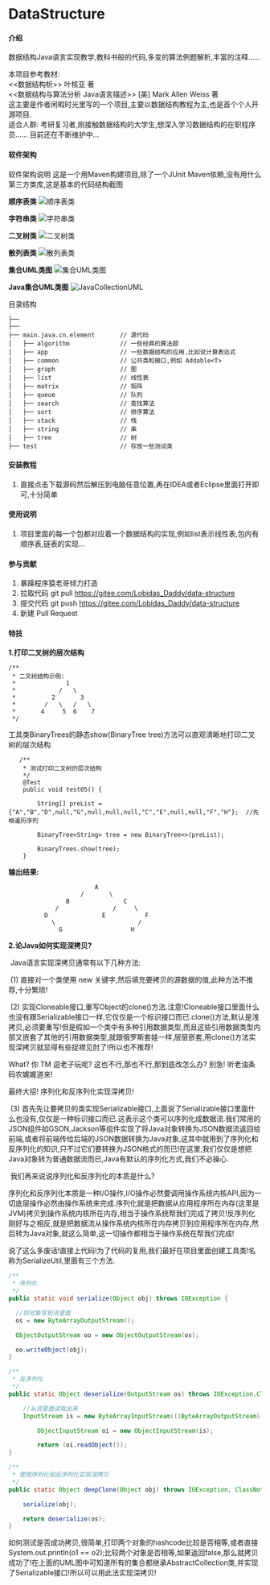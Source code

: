 # DataStructure

#### 介绍
数据结构Java语言实现教学,教科书般的代码,多变的算法例题解析,丰富的注释......  

本项目参考教材:  <br/>
    <<数据结构析>> 叶核亚 著 <br/>
    <<数据结构与算法分析 Java语言描述>> [美] Mark Allen Weiss 著 <br/>
这主要是作者闲暇时光里写的一个项目,主要以数据结构教程为主,也是首个个人开源项目. <br/>
适合人群: 考研复习者,刚接触数据结构的大学生,想深入学习数据结构的在职程序员......
目前还在不断维护中...


#### 软件架构
软件架构说明
这是一个用Maven构建项目,除了一个JUnit Maven依赖,没有用什么第三方类库,这是基本的代码结构截图

**顺序表类** 
![顺序表类](https://images.gitee.com/uploads/images/2021/0520/122106_03f08a6e_7713888.png "main1.png")

**字符串类**
![字符串类](https://images.gitee.com/uploads/images/2021/0607/102305_4e3d09b3_7713888.png "QQ截图20210607102200.png")

**二叉树类**
![二叉树类](https://images.gitee.com/uploads/images/2021/0607/102314_0cf85e22_7713888.png "QQ截图20210607102217.png")

**散列表类**
![散列表类](https://images.gitee.com/uploads/images/2021/0607/102324_976d4bcb_7713888.png "QQ截图20210607102240.png")

**集合UML类图**
![集合UML类图](https://images.gitee.com/uploads/images/2021/0627/222452_27963dfd_7713888.png "集合UML图.png")

 **Java集合UML类图** 
![JavaCollectionUML](https://images.gitee.com/uploads/images/2021/0628/165418_d5b8bc00_7713888.png "JavaCollection.png")

目录结构
```
├── 
├── 
├── main.java.cn.element       // 源代码
│   ├── algorithm              // 一些经典的算法题
│   ├── app                    // 一些数据结构的应用,比如说计算表达式
│   ├── common                 // 公共类和接口,例如 Addable<T>
│   ├── graph                  // 图
│   ├── list                   // 线性表
│   ├── matrix                 // 矩阵
│   ├── queue                  // 队列
│   ├── search                 // 查找算法
│   ├── sort                   // 排序算法
│   ├── stack                  // 栈
│   ├── string                 // 串
│   ├── tree                   // 树
├── test                       // 存放一些测试类
```



#### 安装教程

1.  直接点击下载源码然后解压到电脑任意位置,再在IDEA或者Eclipse里面打开即可,十分简单

#### 使用说明

1.  项目里面的每一个包都对应着一个数据结构的实现,例如list表示线性表,包内有顺序表,链表的实现...


#### 参与贡献

1.  暴躁程序猿老哥倾力打造
2.  拉取代码 git pull https://gitee.com/Lobidas_Daddy/data-structure
3.  提交代码 git push https://gitee.com/Lobidas_Daddy/data-structure
4.  新建 Pull Request


#### 特技

**1.打印二叉树的层次结构**

```
/**
 * 二叉树结构示例:
 *              1
 *            /   \
 *          2       3
 *        /   \   /   \
 *       4     5  6    7
 */
```


  工具类BinaryTrees的静态show(BinaryTree<T> tree)方法可以直观清晰地打印二叉树的层次结构


```
   /**
    * 测试打印二叉树的层次结构
    */
    @Test
    public void test05() {

        String[] preList = {"A","B","D",null,"G",null,null,null,"C","E",null,null,"F","H"};  //先根遍历序列

        BinaryTree<String> tree = new BinaryTree<>(preList);

        BinaryTrees.show(tree);
    }
```

**输出结果:** 
```
                        A                        
                    /       \                    
                B               C                
             /               /     \             
          D               E           F          
            \                       /            
              G                   H 
```

**2.论Java如何实现深拷贝?**

​	Java语言实现深拷贝通常有以下几种方法:

​	(1) 直接对一个类使用 new 关键字,然后填充要拷贝的源数据的值,此种方法不推荐,十分繁琐!

​	(2) 实现Cloneable接口,重写Object的clone()方法.注意!Cloneable接口里面什么也没有跟Serializable接口一样,它仅仅是一个标识接口而已.clone()方法,默认是浅拷贝,必须要重写!但是假如一个类中有多种引用数据类型,而且这些引用数据类型内部又嵌套了其他的引用数据类型,就跟俄罗斯套娃一样,层层嵌套,用clone()方法实现深拷贝就显得有些捉襟见肘了!所以也不推荐!

What?  你 TM 逗老子玩呢?  这也不行,那也不行,那到底改怎么办?
别急! 听老油条码农娓娓道来!

最终大招!  序列化和反序列化实现深拷贝!

​	(3)  首先先让要拷贝的类实现Serializable接口,上面说了Serializable接口里面什么也没有,仅仅是一种标识接口而已.这表示这个类可以序列化成数据流.我们常用的JSON组件如GSON,Jackson等组件实现了将Java对象转换为JSON数据流返回给前端,或者将前端传给后端的JSON数据转换为Java对象,这其中就用到了序列化和反序列化的知识,只不过它们要转换为JSON格式的而已!在这里,我们仅仅是想把Java对象转为普通数据流而已,Java有默认的序列化方式,我们不必操心.

​		我们再来说说序列化和反序列化的本质是什么?

​		序列化和反序列化本质是一种I/O操作,I/O操作必然要调用操作系统内核API,因为一切底层操作必然由操作系统来完成.序列化就是把数据从应用程序所在内存(这里是JVM)拷贝到操作系统内核所在内存,相当于操作系统帮我们完成了拷贝!反序列化刚好与之相反,就是把数据流从操作系统内核所在内存拷贝到应用程序所在内存,然后转为Java对象,就这么简单,这一切操作都相当于操作系统在帮我们完成!

​		说了这么多废话!直接上代码!为了代码的复用,我们最好在项目里面创建工具类!名称为SerializeUtil,里面有三个方法.

```java
/**
 * 序列化
 */
public static void serialize(Object obj) throws IOException {

  //将对象写到流里面
  os = new ByteArrayOutputStream();

  ObjectOutputStream oo = new ObjectOutputStream(os);

  oo.writeObject(obj);
}

/**
 * 反序列化
 */
public static Object deserialize(OutputStream os) throws IOException,ClassNotFoundException{

	//从流里面读取出来
	InputStream is = new ByteArrayInputStream(((ByteArrayOutputStream) os).toByteArray());

        ObjectInputStream oi = new ObjectInputStream(is);

        return (oi.readObject());
}

/**
 * 使用序列化和反序列化实现深拷贝
 */
public static Object deepClone(Object obj) throws IOException, ClassNotFoundException {

	serialize(obj);

	return deserialize(os);
}
```

如何测试是否成功拷贝,很简单,打印两个对象的hashcode比较是否相等,或者直接System.out.println(o1 == o2);比较两个对象是否相等,如果返回false,那么就拷贝成功了!在上面的UML图中可知道所有的集合都继承AbstractCollection类,并实现了Serializable接口!所以可以用此法实现深拷贝!

